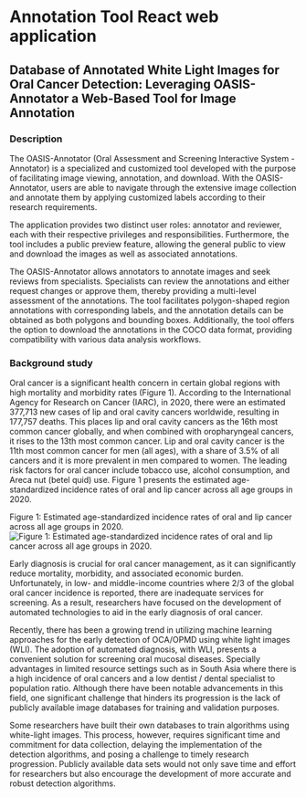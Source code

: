 # Annotation Tool React web application
## Database of Annotated White Light Images for Oral Cancer Detection: Leveraging OASIS-Annotator a Web-Based Tool for Image Annotation

### Description
The OASIS-Annotator (Oral Assessment and Screening Interactive System - Annotator) is a specialized and customized tool developed with the purpose of facilitating image viewing, annotation, and download. With the OASIS-Annotator, users are able to navigate through the extensive image collection and annotate them by applying customized labels according to their research requirements.

The application provides two distinct user roles: annotator and reviewer, each with their respective privileges and responsibilities. Furthermore, the tool includes a public preview feature, allowing the general public to view and download the images as well as associated annotations.

The OASIS-Annotator allows annotators to annotate images and seek reviews from specialists. Specialists can review the annotations and either request changes or approve them, thereby providing a multi-level assessment of the annotations. The tool facilitates polygon-shaped region annotations with corresponding labels, and the annotation details can be obtained as both polygons and bounding boxes. Additionally, the tool offers the option to download the annotations in the COCO data format, providing compatibility with various data analysis workflows.

### Background study
Oral cancer is a significant health concern in certain global regions with high mortality and morbidity rates (Figure 1). According to the International Agency for Research on Cancer (IARC), in 2020, there were an estimated 377,713 new cases of lip and oral cavity cancers worldwide, resulting in 177,757 deaths. This places lip and oral cavity cancers as the 16th most common cancer globally, and when combined with oropharyngeal cancers, it rises to the 13th most common cancer. Lip and oral cavity cancer is the 11th most common cancer for men (all ages), with a share of 3.5% of all cancers and it is more prevalent in men compared to women. The leading risk factors for oral cancer include tobacco use, alcohol consumption, and Areca nut (betel quid) use. Figure 1 presents the estimated age-standardized incidence rates of oral and lip cancer across all age groups in 2020.

Figure 1: Estimated age-standardized incidence rates of oral and lip cancer across all age groups in 2020.
![Figure 1: Estimated age-standardized incidence rates of oral and lip cancer across all age groups in 2020.](https://github.com/Oral-Cavity-Research/Annotation-Tool-Frontend/assets/73728629/5611f974-61b4-4766-851a-4bea9f5fbb6f)

Early diagnosis is crucial for oral cancer management, as it can significantly reduce mortality, morbidity, and associated economic burden. Unfortunately, in low- and middle-income countries where 2/3 of the global oral cancer incidence is reported, there are inadequate services for screening.  As a result, researchers have focused on the development of automated technologies to aid in the early diagnosis of oral cancer.

Recently, there has been a growing trend in utilizing machine learning approaches for the early detection of OCA/OPMD using white light images (WLI). The adoption of automated diagnosis, with  WLI, presents a convenient solution for screening oral mucosal diseases. Specially advantages in limited resource settings such as in South Asia where there is a high incidence of oral cancers and a low dentist / dental specialist to population ratio. Although there have been notable advancements in this field, one significant challenge that hinders its progression is the lack of publicly available image databases for training and validation purposes. 

Some researchers have built their own databases to train algorithms using white-light images. This process, however, requires significant time and commitment for data collection, delaying the implementation of the detection algorithms, and posing a challenge to timely research progression.  Publicly available data sets would not only save time and effort for researchers but also encourage the development of more accurate and robust detection algorithms.
